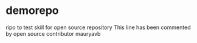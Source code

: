 # demorepo
ripo to test skill for open source repository
This line has been commented by open source contributor mauryavb